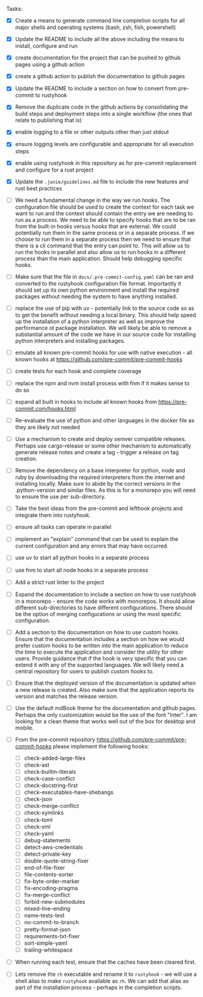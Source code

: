 Tasks:

- [x] Create a means to generate command line completion scripts for all major shells and operating systems (bash, zsh, fish, powershell)
- [x] Update the README to include all the above including the means to install, configure and run
- [x] create documentation for the project that can be pushed to github pages using a github action
- [x] create a github action to publish the documentation to github pages
- [x] Update the README to include a section on how to convert from pre-commit to rustyhook
- [x] Remove the duplicate code in the github actions by consolidating the build steps and deployment steps into a single workflow (the ones that relate to publishing that is)
- [x] enable logging to a file or other outputs other than just stdout
- [x] ensure logging levels are configurable and appropriate for all execution steps
- [x] enable using rustyhook in this repository as for pre-commit replacement and configure for a rust project
- [x] Update the `.junie/guidelines.md` file to include the new features and rust best practices
- [ ] We need a fundamental change in the way we run hooks. The configuration file should be used to create the context for each task we want to run and the context should contain the entry we are needing to run as a process. We need to be able to specify hooks that are to be ran from the built-in hooks versus hooks that are external. We could potentially run them in the same process or in a separate process. If we choose to run them in a separate process then we need to ensure that there is a cli command that the entry can point to. This will allow us to run the hooks in parallel and also allow us to run hooks in a different process than the main application. Should help debugging specific hooks.
- [ ] Make sure that the file in `docs/.pre-commit-config.yaml` can be ran and converted to the rustyhook configuration file format. Importantly it should set up its own python environment and install the required packages without needing the system to have anything installed.
- [ ] replace the use of pip with uv - potentially link to the source code so as to get the benefit without needing a local binary. This should help speed up the installation of a python interpreter as well as improve the performance ot package installation. We will likely be able to remove a substantial amount of the code we have in our source code for installing python interpreters and installing packages.
- [ ] emulate all known pre-commit hooks for use with native execution - all known hooks at https://github.com/pre-commit/pre-commit-hooks
- [ ] create tests for each hook and complete coverage
- [ ] replace the npm and nvm install process with fnm if it makes sense to do so
- [ ] expand all built in hooks to include all known hooks from https://pre-commit.com/hooks.html
- [ ] Re-evaluate the use of python and other languages in the docker file as they are likely not needed

- [ ] Use a mechanism to create and deploy semver compatible releases. Perhaps use cargo-release or some other mechanism to automatically generate release notes and create a tag - trigger a release on tag creation.
- [ ] Remove the dependency on a base interpreter for python, node and ruby by downloading the required interpreters from the internet and installing locally. Make sure to abide by the correct versions in the .python-version and similar files. As this is for a monorepo you will need to ensure the use per sub-directory.
- [ ] Take the best ideas from the pre-commit and lefthook projects and integrate them into rustyhook.
- [ ] ensure all tasks can operate in parallel
- [ ] implement an "explain" command that can be used to explain the current configuration and any errors that may have occurred.
- [ ] use uv to start all python hooks in a separate process
- [ ] use fnm to start all node hooks in a separate process
- [ ] Add a strict rust linter to the project
- [ ] Expand the documentation to include a section on how to use rustyhook in a monorepo - ensure the code works with monorepos. It should allow different sub-directories to have different configurations. There should be the option of merging configurations or using the most specific configuration.
- [ ] Add a section to the documentation on how to use custom hooks. Ensure that the documentation includes a section on how we would prefer custom hooks to be written into the main application to reduce the time to execute the application and consider the utility for other users. Provide guidance that if the hook is very specific that you can extend it with any of the supported languages. We will likely need a central repository for users to publish custom hooks to.
- [ ] Ensure that the deployed version of the documentation is updated when a new release is created. Also make sure that the application reports its version and matches the release version.
- [ ] Use the default mdBook theme for the documentation and github pages. Perhaps the only customization would be the use of the font "Inter". I am looking for a clean theme that works well out of the box for desktop and mobile.
- [ ] From the pre-commit repository https://github.com/pre-commit/pre-commit-hooks please implement the following hooks:
  - [ ] check-added-large-files
  - [ ] check-ast
  - [ ] check-builtin-literals
  - [ ] check-case-conflict
  - [ ] check-docstring-first
  - [ ] check-executables-have-shebangs
  - [ ] check-json
  - [ ] check-merge-conflict
  - [ ] check-symlinks
  - [ ] check-toml
  - [ ] check-xml
  - [ ] check-yaml
  - [ ] debug-statements
  - [ ] detect-aws-credentials
  - [ ] detect-private-key
  - [ ] double-quote-string-fixer
  - [ ] end-of-file-fixer
  - [ ] file-contents-sorter
  - [ ] fix-byte-order-marker
  - [ ] fix-encoding-pragma
  - [ ] fix-merge-conflict
  - [ ] forbid-new-submodules
  - [ ] mixed-line-ending
  - [ ] name-tests-test
  - [ ] no-commit-to-branch
  - [ ] pretty-format-json
  - [ ] requirements-txt-fixer
  - [ ] sort-simple-yaml
  - [ ] trailing-whitespace
- [ ] When running each test, ensure that the caches have been cleared first.
- [ ] Lets remove the `rh` executable and rename it to `rustyhook` - we will use a shell alias to make `rustyhook` available as `rh`. We can add that alias as part of the installation process - perhaps in the completion scripts.

